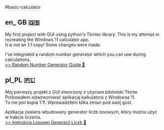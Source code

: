 #basic-calculator
## en_ GB 🇬🇧
My first project with GUI using python's Tkinter library. This is my attempt in recreating the Windows 11 calculator app.  
It is not an 1:1 copy! Some changes were made.

I've integrated a random number generator which you can use during calculations.  
[>> Random Number Generator Guide 🔖](/guide.md)
## pl_PL 🇵🇱
Mój pierwszy projekt z GUI stworzony z użyciem biblioteki Tkinte. Próbowałem odwzworować aplikację kalkulatora z Windowsa 11.  
To nie jest kopia 1:1!. Wprowadziłem kilka zmian pod swój gust.

Aplikacja zawiera wbudowany generator liczb losowych, który można użyć w trakcie liczenia.  
[>> Instrukcja Losowej Generacji Liczb 🔖](/guide.md)
